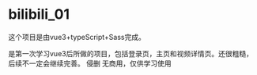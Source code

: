 # bilibili_01

这个项目是由vue3+typeScript+Sass完成。

是第一次学习vue3后所做的项目，包括登录页，主页和视频详情页。还很粗糙，后续不一定会继续完善。
侵删
无商用，仅供学习使用
